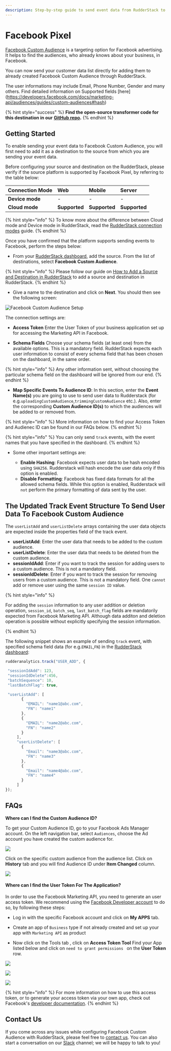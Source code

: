 ```yaml
---
description: Step-by-step guide to send event data from RudderStack to Facebook Custom Audience.
---
```


# Facebook Pixel

[Facebook Custom Audience](https://developers.facebook.com/docs/marketing-api/audiences/guides/custom-audiences) is a targeting option for Facebook advertising. It helps to find the audiences, who already knows about your business, in Facebook.

You can now send your customer data list directly for adding them to already created Facebook Custom Audience through RudderStack.

The user informations may include Email, Phone Number, Gender and many others. Find detailed information on Supported fields [here] (https://developers.facebook.com/docs/marketing-api/audiences/guides/custom-audiences#hash)



{% hint style="success" %}
**Find the open-source transformer code for this destination in our** [**GitHub repo**](https://github.com/rudderlabs/rudder-transformer/tree/master/v0/destinations/fb_custom_audience)**.**
{% endhint %}

## Getting Started

To enable sending your event data to Facebook Custom Audience, you will first need to add it as a destination to the source from which you are sending your event data.

Before configuring your source and destination on the RudderStack, please verify if the source platform is supported by Facebook Pixel, by referring to the table below:

| **Connection Mode** | **Web** | **Mobile** | **Server** |
| :--- | :--- | :--- | :--- |
| **Device mode** | - | - | - |
| **Cloud mode** | **Supported** | **Supported** | **Supported** |

{% hint style="info" %}
To know more about the difference between Cloud mode and Device mode in RudderStack, read the [RudderStack connection modes](https://docs.rudderstack.com/get-started/rudderstack-connection-modes) guide.
{% endhint %}

Once you have confirmed that the platform supports sending events to Facebook, perform the steps below:

* From your [RudderStack dashboard](https://app.rudderlabs.com/), add the source. From the list of destinations, select **Facebook Custom Audience**.

{% hint style="info" %}
Please follow our guide on [How to Add a Source and Destination in RudderStack](https://docs.rudderstack.com/how-to-guides/adding-source-and-destination-rudderstack) to add a source and destination in RudderStack.
{% endhint %}

* Give a name to the destination and click on **Next**. You should then see the following screen:

![Facebook Custom Audience Setup](https://user-images.githubusercontent.com/59817155/123789892-4a4ec800-d8fb-11eb-8ac4-480f7acbf7ef.png)

The connection settings are:

* **Access Token** Enter the User Token of your business application set up for accessing the Marketing API in Facebook.

* **Schema Fields** Choose your schema fields (at least one) from the available options. This is a mandatory field. RudderStack expects each user information to consist of every schema field that has been chosen on the dashboard, in the same order. 

{% hint style="info" %}
Any other information sent, without choosing the particular schema field on the dashboard will be ignored from our end. 
{% endhint %}

* **Map Specific Events To Audience ID**: In this section, enter the **Event Name(s)** you are going to use to send user data to Rudderstack \(for e.g.`uploadingCustomAudience`,`trimmingCustomAudience` etc.\). Also, enter the corresponding **Custom Audience ID(s)** to which the audiences will be added to or removed from.

{% hint style="info" %}
More information on how to find your Access Token and Audienec ID can be found in our FAQs below.
{% endhint %}

{% hint style="info" %}
You can only send `track` events, with the event names that you have specified in the dashboard.
{% endhint %}

* Some other important settings are: 

  * **Enable Hashing**: Facebook expects user data to be hash encoded using `SHA256`. Rudderstack will hash encode the user data only if this option is enabled.
  * **Disable Formatting**: Facebook has fixed data formats for all the allowed schema fields. While this option is enabled, Rudderstack will `not` perform the primary formatting of data sent by the user.
  
## The Updated Track Event Structure To Send User Data To Facebook Custom Audience

The `userListAdd` and `userListDelete` arrays containing the user data objects are expected inside the properties field of the track event.


 * **userListAdd**: Enter the user data that needs to be added to the custom audience.
 * **userListDelete**: Enter the user data that needs to be deleted from the custom audience.
 * **sessionIdAdd**: Enter if you want to track the session for adding users to a custom audience. This is not a mandatory field. 
* **sessionIdDelete**: Enter if you want to track the session for removing users from a custom audience. This is not a mandatory   field. One `cannot` add or remove user using the same `session ID` value.

{% hint style="info" %}

For adding the `session` information to any user addition or deletion operation, `session_id`, `batch_seq`, `last_batch_flag` fields are mandatorily expected from Facebook Marketing API. Although data additon and deletion operation is possible without explicitly specifying the session information.

{% endhint %}

 The following snippet shows an example of sending `track` event, with specified schema field data \(for e.g.`EMAIL`,`FN`\) in the [RudderStack dashboard](https://app.rudderstack.com/):


 ```javascript
rudderanalytics.track("USER_ADD", {

  "sessionIdAdd": 123,
  "sessionIdDelete":456,
  "batchSequence": 10,
  "lastBatchFlag": true,

  "userListAdd": [
        {
          "EMAIL": "name1@abc.com",
          "FN": "name1"
        },
        {
          "EMAIL": "name2@abc.com",
          "FN": "name2"
        }
      ],
      "userListDelete": [
        {
          "Email": "name3@abc.com",
          "FN": "name3"
        },
        {
          "Email": "name4@abc.com",
          "FN": "name4"
        }
      ]
});
```

## FAQs

**Where can I find the Custom Audience ID?**

To get your Custom Audience ID, go to your Facebook Ads Manager account. On the left navigation bar, select `Audiences`, choose the Ad account you have created the custom audience for. 

![](https://user-images.githubusercontent.com/59817155/123789893-4ae75e80-d8fb-11eb-879f-825b7b6662b7.png)

Click on the specific custom audience from the audience list. Click on **History** tab and you will find Audience ID under **Item Changed** column.

![](https://user-images.githubusercontent.com/59817155/123789891-49b63180-d8fb-11eb-8c60-0232bfedaffe.png)


#### Where can I find the User Token For The Application?

In order to use the Facebook Marketing API, you need to generate an user access token. We recommend using the [Facebook Developer account](https://developers.facebook.com/) to do so, by following these steps:

* Log in with the specific Facebook account and click on **My APPS** tab.

* Create an app of `Business` type if not already created and set up your app with `Marketing API` as product

* Now click on the Tools tab , click on **Access Token Tool** Find your App listed below and click on `need to grant permissions ` on the **User Token** row.

![](https://user-images.githubusercontent.com/59817155/123789899-4c188b80-d8fb-11eb-9e7d-81e53b9d3966.png)

![](https://user-images.githubusercontent.com/59817155/123789885-4622aa80-d8fb-11eb-9488-20e7d4c5414c.png)

![](https://user-images.githubusercontent.com/59817155/123789896-4b7ff500-d8fb-11eb-95e9-b66db7f49322.png)


{% hint style="info" %}
For more information on how to use this access token, or to generate your access token via your own app, check out Facebook's [developer documentation](https://developers.facebook.com/docs/marketing-apis/overview/authentication).
{% endhint %}

##  Contact Us

If you come across any issues while configuring Facebook Custom Audience with RudderStack, please feel free to [contact us](mailto:%20docs@rudderstack.com). You can also start a conversation on our [Slack](https://resources.rudderstack.com/join-rudderstack-slack) channel; we will be happy to talk to you!


